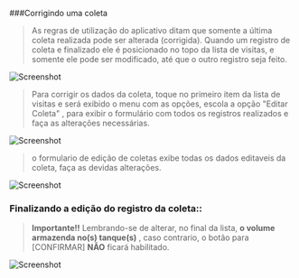 <link rel="stylesheet" href="../font-awesome.css">

###Corrigindo uma coleta
> As regras de utilização do aplicativo ditam que somente a última coleta realizada
pode ser alterada (corrigida). Quando um registro de coleta e finalizado ele é posicionado no topo
da lista de visitas, e somente ele pode ser modificado, até que o outro registro seja feito.

![Screenshot](images/screens/lista-itinerario-ordem.png)

>Para corrigir os dados da coleta, toque no primeiro item da lista de visitas e será exibido o menu
com as opções, escola a opção <i class="fa fa-edit"></i> "Editar Coleta" , para exibir o formulário com
todos os registros realizados e faça as alterações necessárias.

![Screenshot](images/screens/menu-editar-coleta.png)
 
> o formulario de edição de coletas exibe todas os dados editaveis da coleta, faça as devidas
alterações.

![Screenshot](images/screens/edita-coleta.png)

### Finalizando a edição do registro da coleta::

> <b>Importante!!</b>  Lembrando-se de alterar, no final da lista, <b>o volume armazenda no(s) tanque(s)</b> , 
caso contrario, o botão para [CONFIRMAR] <b>NÃO</b> ficará habilitado.


![Screenshot](images/screens/altera-tanque-armazenamento.png) 



